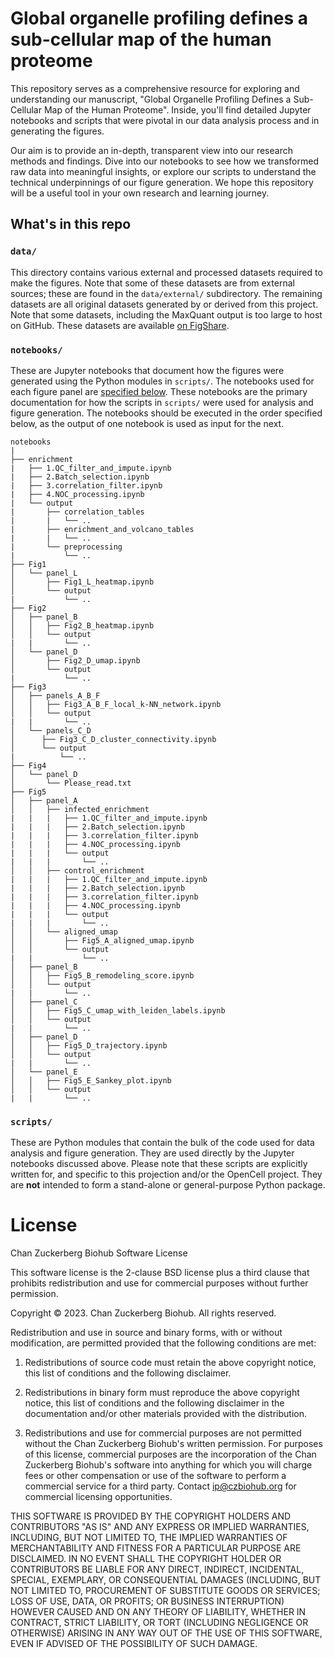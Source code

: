 # Global organelle profiling defines a sub-cellular map of the human proteome

This repository serves as a comprehensive resource for exploring and understanding our manuscript, "Global Organelle Profiling Defines a Sub-Cellular Map of the Human Proteome". Inside, you'll find detailed Jupyter notebooks and scripts that were pivotal in our data analysis process and in generating the figures.

Our aim is to provide an in-depth, transparent view into our research methods and findings. Dive into our notebooks to see how we transformed raw data into meaningful insights, or explore our scripts to understand the technical underpinnings of our figure generation. We hope this repository will be a useful tool in your own research and learning journey.
## What's in this repo
### `data/`
This directory contains various external and processed datasets required to make the figures. Note that some of these datasets are from external sources; these are found in the `data/external/` subdirectory. The remaining datasets are all original datasets generated by or derived from this project. Note that some datasets, including the MaxQuant output is too large to host on GitHub. These datasets are available [on FigShare](https://figshare.com/). 


### `notebooks/`
These are Jupyter notebooks that document how the figures were generated using the Python modules in `scripts/`. The notebooks used for each figure panel are [specified below](#where-to-find-the-code-and-data-used-to-generate-each-figure). These notebooks are the primary documentation for how the scripts in `scripts/` were used for analysis and figure generation. The notebooks should be executed in the order specified below, as the output of one notebook is used as input for the next.

```
notebooks
|
├── enrichment
|   ├── 1.QC_filter_and_impute.ipynb
|   ├── 2.Batch_selection.ipynb
|   ├── 3.correlation_filter.ipynb
|   ├── 4.NOC_processing.ipynb
|   └── output
|       ├── correlation_tables
|       |   └── ..
|       ├── enrichment_and_volcano_tables
|       |   └── ..
|       └── preprocessing
|           └── ..
├── Fig1
│   └── panel_L
│       ├── Fig1_L_heatmap.ipynb
│       └── output
|           └── ..
├── Fig2
│   ├── panel_B
│   │   ├── Fig2_B_heatmap.ipynb
│   │   └── output
|   |       └── ..
│   └── panel_D
│       ├── Fig2_D_umap.ipynb
│       └── output
|           └── ..
├── Fig3
│   ├── panels_A_B_F
│   │   ├── Fig3_A_B_F_local_k-NN_network.ipynb
│   │   └── output
|   |       └── ..
│   └── panels_C_D
│      ├── Fig3_C_D_cluster_connectivity.ipynb
│      └── output
|          └── ..
├── Fig4
│   └── panel_D
│       └── Please_read.txt
├── Fig5
│   ├── panel_A
│   │   ├── infected_enrichment
|   |   |   ├── 1.QC_filter_and_impute.ipynb
|   |   |   ├── 2.Batch_selection.ipynb
|   |   |   ├── 3.correlation_filter.ipynb
|   |   |   ├── 4.NOC_processing.ipynb
|   |   |   └── output
|   |   |       └── ..
│   │   ├── control_enrichment
|   |   |   ├── 1.QC_filter_and_impute.ipynb
|   |   |   ├── 2.Batch_selection.ipynb
|   |   |   ├── 3.correlation_filter.ipynb
|   |   |   ├── 4.NOC_processing.ipynb
|   |   |   └── output
|   |   |       └── ..
│   │   └── aligned_umap
│   │       ├── Fig5_A_aligned_umap.ipynb
│   │       └── output
|   |           └── ..
│   ├── panel_B
│   │   ├── Fig5_B_remodeling_score.ipynb
│   │   └── output
|   |       └── ..
│   ├── panel_C
│   │   ├── Fig5_C_umap_with_leiden_labels.ipynb
│   │   └── output
|   |       └── ..
│   ├── panel_D
│   │   ├── Fig5_D_trajectory.ipynb
│   │   └── output
|   |       └── ..
│   └── panel_E
│   │   ├── Fig5_E_Sankey_plot.ipynb
│   │   └── output
|   |       └── ..

```


### `scripts/`
These are Python modules that contain the bulk of the code used for data analysis and figure generation. They are used directly by the Jupyter notebooks discussed above. Please note that these scripts are explicitly written for, and specific to this projection and/or the OpenCell project. They are __not__ intended to form a stand-alone or general-purpose Python package.



# License
Chan Zuckerberg Biohub Software License

This software license is the 2-clause BSD license plus a third clause
that prohibits redistribution and use for commercial purposes without further
permission.

Copyright © 2023. Chan Zuckerberg Biohub.
All rights reserved.

Redistribution and use in source and binary forms, with or without
modification, are permitted provided that the following conditions are met:

1.	Redistributions of source code must retain the above copyright notice,
this list of conditions and the following disclaimer.

2.	Redistributions in binary form must reproduce the above copyright notice,
this list of conditions and the following disclaimer in the documentation
and/or other materials provided with the distribution.

3.	Redistributions and use for commercial purposes are not permitted without
the Chan Zuckerberg Biohub's written permission. For purposes of this license,
commercial purposes are the incorporation of the Chan Zuckerberg Biohub's
software into anything for which you will charge fees or other compensation or
use of the software to perform a commercial service for a third party.
Contact ip@czbiohub.org for commercial licensing opportunities.

THIS SOFTWARE IS PROVIDED BY THE COPYRIGHT HOLDERS AND CONTRIBUTORS "AS IS"
AND ANY EXPRESS OR IMPLIED WARRANTIES, INCLUDING, BUT NOT LIMITED TO, THE
IMPLIED WARRANTIES OF MERCHANTABILITY AND FITNESS FOR A PARTICULAR PURPOSE ARE
DISCLAIMED. IN NO EVENT SHALL THE COPYRIGHT HOLDER OR CONTRIBUTORS BE LIABLE
FOR ANY DIRECT, INDIRECT, INCIDENTAL, SPECIAL, EXEMPLARY, OR CONSEQUENTIAL
DAMAGES (INCLUDING, BUT NOT LIMITED TO, PROCUREMENT OF SUBSTITUTE GOODS OR
SERVICES; LOSS OF USE, DATA, OR PROFITS; OR BUSINESS INTERRUPTION) HOWEVER
CAUSED AND ON ANY THEORY OF LIABILITY, WHETHER IN CONTRACT, STRICT LIABILITY,
OR TORT (INCLUDING NEGLIGENCE OR OTHERWISE) ARISING IN ANY WAY OUT OF THE USE
OF THIS SOFTWARE, EVEN IF ADVISED OF THE POSSIBILITY OF SUCH DAMAGE.

